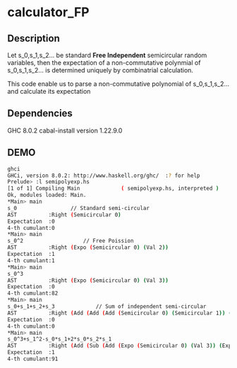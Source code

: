 # calculator_FP

## Description

Let s_0,s_1,s_2... be standard **Free Independent** semicircular random variables, then the expectation of a non-commutative polynmial of s_0,s_1,s_2... is determined uniquely by combinatrial calculation.

This code enable us to parse a non-commutative polynomial of s_0,s_1,s_2... and calculate its expectation

## Dependencies

GHC 8.0.2
cabal-install version 1.22.9.0

## DEMO

```bash
ghci
GHCi, version 8.0.2: http://www.haskell.org/ghc/  :? for help
Prelude> :l semipolyexp.hs
[1 of 1] Compiling Main             ( semipolyexp.hs, interpreted )
Ok, modules loaded: Main.
*Main> main
s_0					// Standard semi-circular 
AST          :Right (Semicircular 0)
Expectation  :0
4-th cumulant:0
*Main> main
s_0^2					// Free Poission
AST          :Right (Expo (Semicircular 0) (Val 2))
Expectation  :1
4-th cumulant:1
*Main> main
s_0^3
AST          :Right (Expo (Semicircular 0) (Val 3))
Expectation  :0
4-th cumulant:82
*Main> main
s_0+s_1+s_2+s_3				// Sum of independent semi-circular
AST          :Right (Add (Add (Add (Semicircular 0) (Semicircular 1)) (Semicircular 2)) (Semicircular 3))
Expectation  :0
4-th cumulant:0
*Main> main
s_0^3+s_1^2-s_0*s_1+2*s_0*s_2*s_1
AST          :Right (Add (Sub (Add (Expo (Semicircular 0) (Val 3)) (Expo (Semicircular 1) (Val 2))) (Mul (Semicircular 0) (Semicircular 1))) (Mul (Mul (Mul (Val 2) (Semicircular 0)) (Semicircular 2)) (Semicircular 1)))
Expectation  :1
4-th cumulant:91
```
